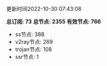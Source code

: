 更新时间2022-10-30 07:43:08

**总订阅: 73**
**总节点: 2355**
**有效节点: 766**
- ss节点: 388
- v2ray节点: 269
- trojan节点: 108
- ssr节点: 1
